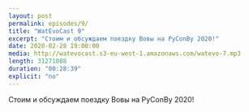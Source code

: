```yaml
---
layout: post
permalink: episodes/9/
title: "WatEvoCast 9"
excerpt: "Стоим и обсуждаем поездку Вовы на PyConBy 2020!"
date: 2020-02-28 19:00:00
media: http://watevocast.s3-eu-west-1.amazonaws.com/watevo-7.mp3
length: 31271088
duration: "00:28:39"
explicit: "no"
---
```


Стоим и обсуждаем поездку Вовы на PyConBy 2020!
